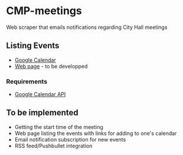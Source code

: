 # CMP-meetings

Web scraper that emails notifications regarding City Hall meetings

## Listing Events

* [Google Calendar](https://calendar.google.com/calendar/embed?src=6so8m41445fnt1hfhla5r3c13k%40group.calendar.google.com&ctz=Europe%2FLisbon)
* [Web page](https://henriquetguedes.github.io/CMP-meetings) - to be developped

### Requirements

* [Google Calendar API](https://developers.google.com/calendar/quickstart/python)

## To be implemented

* Getting the start time of the meeting
* Web page listing the events with links for adding to one's calendar
* Email notification subscription for new events
* RSS feed/Pushbullet integration
